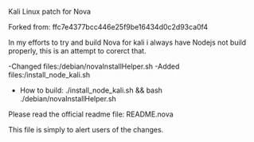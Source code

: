 Kali Linux patch for Nova


Forked from: ffc7e4377bcc446e25f9be16434d0c2d93ca0f4

In my efforts to try and build Nova for kali i always have Nodejs not build properly, this is an 
attempt to corerct that.


-Changed files:/debian/novaInstallHelper.sh
-Added files:/install_node_kali.sh


- How to build:
    ./install_node_kali.sh && bash ./debian/novaInstallHelper.sh



Please read the official readme file: README.nova

This file is simply to alert users of the changes.
